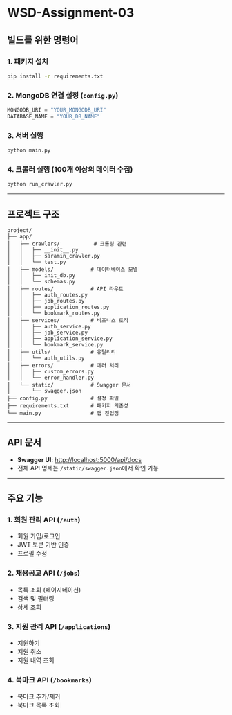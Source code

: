 # WSD-Assignment-03

## 빌드를 위한 명령어

### 1. 패키지 설치
```bash
pip install -r requirements.txt
```

### 2. MongoDB 연결 설정 (`config.py`)
```python
MONGODB_URI = "YOUR_MONGODB_URI"
DATABASE_NAME = "YOUR_DB_NAME"
```

### 3. 서버 실행
```bash
python main.py
```

### 4. 크롤러 실행 (100개 이상의 데이터 수집)
```bash
python run_crawler.py
```

---

## 프로젝트 구조

```
project/
├── app/
│   ├── crawlers/           # 크롤링 관련
│   │   ├── __init__.py
│   │   ├── saramin_crawler.py
│   │   └── test.py
│   ├── models/            # 데이터베이스 모델
│   │   ├── init_db.py
│   │   └── schemas.py
│   ├── routes/            # API 라우트
│   │   ├── auth_routes.py
│   │   ├── job_routes.py
│   │   ├── application_routes.py
│   │   └── bookmark_routes.py
│   ├── services/          # 비즈니스 로직
│   │   ├── auth_service.py
│   │   ├── job_service.py
│   │   ├── application_service.py
│   │   └── bookmark_service.py
│   ├── utils/             # 유틸리티
│   │   └── auth_utils.py
│   ├── errors/            # 에러 처리
│   │   ├── custom_errors.py
│   │   └── error_handler.py
│   └── static/            # Swagger 문서
│       └── swagger.json
├── config.py              # 설정 파일
├── requirements.txt       # 패키지 의존성
└── main.py                # 앱 진입점
```

---

## API 문서

- **Swagger UI**: [http://localhost:5000/api/docs](http://localhost:5000/api/docs)
- 전체 API 명세는 `/static/swagger.json`에서 확인 가능

---

## 주요 기능

### 1. **회원 관리 API** (`/auth`)
- 회원 가입/로그인
- JWT 토큰 기반 인증
- 프로필 수정

### 2. **채용공고 API** (`/jobs`)
- 목록 조회 (페이지네이션)
- 검색 및 필터링
- 상세 조회

### 3. **지원 관리 API** (`/applications`)
- 지원하기
- 지원 취소
- 지원 내역 조회

### 4. **북마크 API** (`/bookmarks`)
- 북마크 추가/제거
- 북마크 목록 조회

